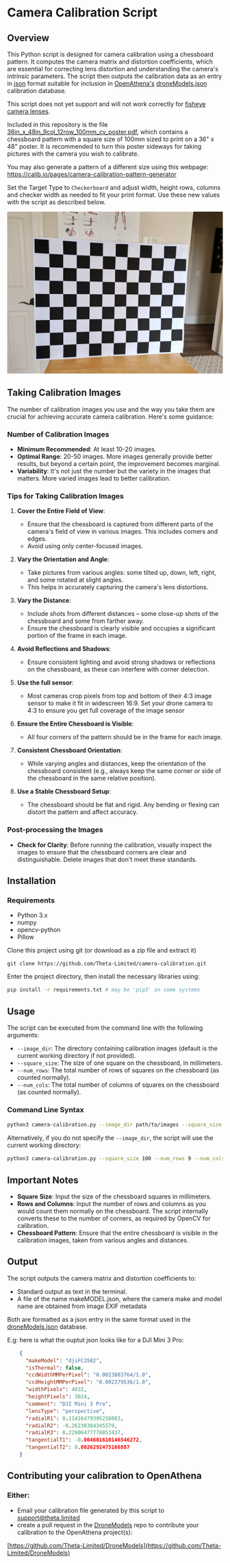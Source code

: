 # Camera Calibration Script

## Overview
This Python script is designed for camera calibration using a chessboard pattern. It computes the camera matrix and distortion coefficients, which are essential for correcting lens distortion and understanding the camera's intrinsic parameters. The script then outputs the calibration data as an entry in [json](https://en.wikipedia.org/wiki/JSON) format suitable for inclusion in [OpenAthena's](https://github.com/Theta-Limited) [droneModels.json](https://github.com/Theta-Limited/DroneModels) calibration database.

This script does not yet support and will not work correctly for [fisheye camera lenses](https://en.wikipedia.org/wiki/Fisheye_lens).

Included in this repository is the file [36in_x_48in_9col_12row_100mm_cv_poster.pdf](./36in_x_48in_9col_12row_100mm_cv_poster.pdf), which contains a chessboard pattern with a square size of 100mm sized to print on a 36" x 48" poster. It is recommended to turn this poster sideways for taking pictures with the camera you wish to calibrate.

You may also generate a pattern of a different size using this webpage:
https://calib.io/pages/camera-calibration-pattern-generator

Set the Target Type to `Checkerboard` and adjust width, height rows, columns and checker width as needed to fit your print format. Use these new values with the script as described below.

![Picture taken by Mini3Pro of the chessboard pattern printed on poster paper](./DJI_0218.JPG)

## Taking Calibration Images

The number of calibration images you use and the way you take them are crucial for achieving accurate camera calibration. Here's some guidance:

### Number of Calibration Images

- **Minimum Recommended**: At least 10-20 images.
- **Optimal Range**: 20-50 images. More images generally provide better results, but beyond a certain point, the improvement becomes marginal.
- **Variability**: It's not just the number but the variety in the images that matters. More varied images lead to better calibration.

### Tips for Taking Calibration Images

1. **Cover the Entire Field of View**:
   - Ensure that the chessboard is captured from different parts of the camera's field of view in various images. This includes corners and edges.
   - Avoid using only center-focused images.

2. **Vary the Orientation and Angle**:
   - Take pictures from various angles: some tilted up, down, left, right, and some rotated at slight angles.
   - This helps in accurately capturing the camera's lens distortions.

3. **Vary the Distance**:
   - Include shots from different distances – some close-up shots of the chessboard and some from farther away.
   - Ensure the chessboard is clearly visible and occupies a significant portion of the frame in each image.

4. **Avoid Reflections and Shadows**:
   - Ensure consistent lighting and avoid strong shadows or reflections on the chessboard, as these can interfere with corner detection.

5. **Use the full sensor**:
   - Most cameras crop pixels from top and bottom of their 4:3 image sensor to make it fit in widescreen 16:9. Set your drone camera to 4:3 to ensure you get full coverage of the image sensor

6. **Ensure the Entire Chessboard is Visible**:
   - All four corners of the pattern should be in the frame for each image.

7. **Consistent Chessboard Orientation**:
   - While varying angles and distances, keep the orientation of the chessboard consistent (e.g., always keep the same corner or side of the chessboard in the same relative position).

8. **Use a Stable Chessboard Setup**:
   - The chessboard should be flat and rigid. Any bending or flexing can distort the pattern and affect accuracy.

### Post-processing the Images

- **Check for Clarity**: Before running the calibration, visually inspect the images to ensure that the chessboard corners are clear and distinguishable. Delete images that don't meet these standards.

## Installation

### Requirements
- Python 3.x
- numpy
- opencv-python
- Pillow

Clone this project using git (or download as a zip file and extract it)
```
git clone https://github.com/Theta-Limited/camera-calibration.git
```

Enter the project directory, then install the necessary libraries using:
```bash
pip install -r requirements.txt # may be 'pip3' on some systems
```

## Usage
The script can be executed from the command line with the following arguments:
- `--image_dir`: The directory containing calibration images (default is the current working directory if not provided).
- `--square_size`: The size of one square on the chessboard, in millimeters.
- `--num_rows`: The total number of rows of squares on the chessboard (as counted normally).
- `--num_cols`: The total number of columns of squares on the chessboard (as counted normally).

### Command Line Syntax
```bash
python3 camera-calibration.py --image_dir path/to/images --square_size 100 --num_rows 9 --num_cols 12
```

Alternatively, if you do not specify the `--image_dir`, the script will use the current working directory:
```bash
python3 camera-calibration.py --square_size 100 --num_rows 9 --num_cols 12
```

## Important Notes
- **Square Size**: Input the size of the chessboard squares in millimeters.
- **Rows and Columns**: Input the number of rows and columns as you would count them normally on the chessboard. The script internally converts these to the number of corners, as required by OpenCV for calibration.
- **Chessboard Pattern**: Ensure that the entire chessboard is visible in the calibration images, taken from various angles and distances.

## Output
The script outputs the camera matrix and distortion coefficients to:
- Standard output as text in the terminal.
- A file of the name makeMODEL.json, where the camera make and model name are obtained from image EXIF metadata

Both are formatted as a json entry in the same format used in the [droneModels.json](https://github.com/Theta-Limited/DroneModels) database.

E.g: here is what the ouptut json looks like for a DJI Mini 3 Pro:
```JSON
    {
      "makeModel": "djiFC3582",
      "isThermal": false,
      "ccdWidthMMPerPixel": "0.0023883764/1.0",
      "ccdHeightMMPerPixel": "0.002379536/1.0",
      "widthPixels": 4032,
      "heightPixels": 3024,
      "comment": "DJI Mini 3 Pro",
      "lensType": "perspective",
      "radialR1": 0.11416479395258083,
      "radialR2": -0.26230384345579,
      "radialR3": 0.22906477778853437,
      "tangentialT1": -0.004601610146546272,
      "tangentialT2": 0.0026292475166887
    }
```

## Contributing your calibration to OpenAthena

### Either:

* Email your calibration file generated by this script to  [support@theta.limited](mailto:support@theta.limited?subject=[GitHub]%20My%20Drone%20Calibration)
* create a pull request in the [DroneModels](https://github.com/Theta-Limited/DroneModels) repo to contribute your calibration to the OpenAthena project(s):

[https://github.com/Theta-Limited/DroneModels](https://github.com/Theta-Limited/DroneModels)
